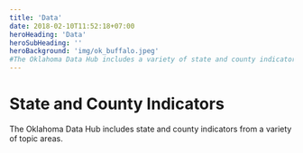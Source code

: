 ```yaml
---
title: 'Data'
date: 2018-02-10T11:52:18+07:00
heroHeading: 'Data'
heroSubHeading: ''
heroBackground: 'img/ok_buffalo.jpeg'
#The Oklahoma Data Hub includes a variety of state and county indicators
---
```


# State and County Indicators

The Oklahoma Data Hub includes state and county indicators from a variety of topic areas.
